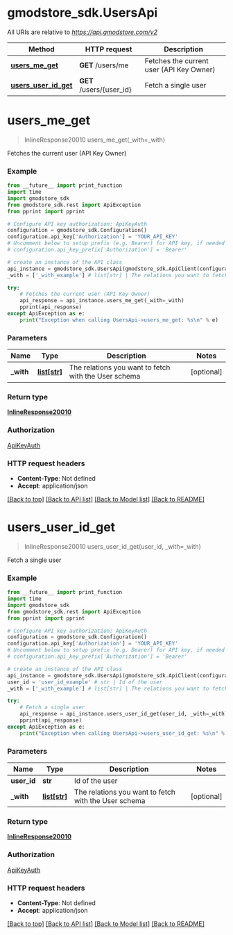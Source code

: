 # gmodstore_sdk.UsersApi

All URIs are relative to *https://api.gmodstore.com/v2*

Method | HTTP request | Description
------------- | ------------- | -------------
[**users_me_get**](UsersApi.md#users_me_get) | **GET** /users/me | Fetches the current user (API Key Owner)
[**users_user_id_get**](UsersApi.md#users_user_id_get) | **GET** /users/{user_id} | Fetch a single user

# **users_me_get**
> InlineResponse20010 users_me_get(_with=_with)

Fetches the current user (API Key Owner)

### Example
```python
from __future__ import print_function
import time
import gmodstore_sdk
from gmodstore_sdk.rest import ApiException
from pprint import pprint

# Configure API key authorization: ApiKeyAuth
configuration = gmodstore_sdk.Configuration()
configuration.api_key['Authorization'] = 'YOUR_API_KEY'
# Uncomment below to setup prefix (e.g. Bearer) for API key, if needed
# configuration.api_key_prefix['Authorization'] = 'Bearer'

# create an instance of the API class
api_instance = gmodstore_sdk.UsersApi(gmodstore_sdk.ApiClient(configuration))
_with = ['_with_example'] # list[str] | The relations you want to fetch with the User schema (optional)

try:
    # Fetches the current user (API Key Owner)
    api_response = api_instance.users_me_get(_with=_with)
    pprint(api_response)
except ApiException as e:
    print("Exception when calling UsersApi->users_me_get: %s\n" % e)
```

### Parameters

Name | Type | Description  | Notes
------------- | ------------- | ------------- | -------------
 **_with** | [**list[str]**](str.md)| The relations you want to fetch with the User schema | [optional] 

### Return type

[**InlineResponse20010**](InlineResponse20010.md)

### Authorization

[ApiKeyAuth](../README.md#ApiKeyAuth)

### HTTP request headers

 - **Content-Type**: Not defined
 - **Accept**: application/json

[[Back to top]](#) [[Back to API list]](../README.md#documentation-for-api-endpoints) [[Back to Model list]](../README.md#documentation-for-models) [[Back to README]](../README.md)

# **users_user_id_get**
> InlineResponse20010 users_user_id_get(user_id, _with=_with)

Fetch a single user

### Example
```python
from __future__ import print_function
import time
import gmodstore_sdk
from gmodstore_sdk.rest import ApiException
from pprint import pprint

# Configure API key authorization: ApiKeyAuth
configuration = gmodstore_sdk.Configuration()
configuration.api_key['Authorization'] = 'YOUR_API_KEY'
# Uncomment below to setup prefix (e.g. Bearer) for API key, if needed
# configuration.api_key_prefix['Authorization'] = 'Bearer'

# create an instance of the API class
api_instance = gmodstore_sdk.UsersApi(gmodstore_sdk.ApiClient(configuration))
user_id = 'user_id_example' # str | Id of the user
_with = ['_with_example'] # list[str] | The relations you want to fetch with the User schema (optional)

try:
    # Fetch a single user
    api_response = api_instance.users_user_id_get(user_id, _with=_with)
    pprint(api_response)
except ApiException as e:
    print("Exception when calling UsersApi->users_user_id_get: %s\n" % e)
```

### Parameters

Name | Type | Description  | Notes
------------- | ------------- | ------------- | -------------
 **user_id** | **str**| Id of the user | 
 **_with** | [**list[str]**](str.md)| The relations you want to fetch with the User schema | [optional] 

### Return type

[**InlineResponse20010**](InlineResponse20010.md)

### Authorization

[ApiKeyAuth](../README.md#ApiKeyAuth)

### HTTP request headers

 - **Content-Type**: Not defined
 - **Accept**: application/json

[[Back to top]](#) [[Back to API list]](../README.md#documentation-for-api-endpoints) [[Back to Model list]](../README.md#documentation-for-models) [[Back to README]](../README.md)

